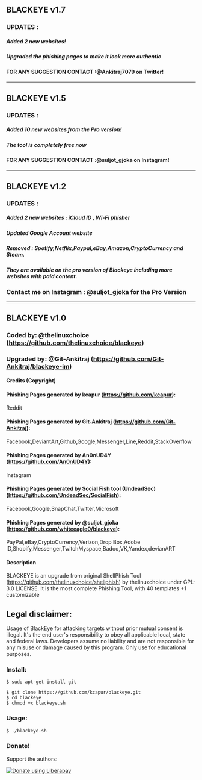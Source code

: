 ## BLACKEYE v1.7
### UPDATES :
##### Added 2 new websites!
##### Upgraded the phishing pages to make it look more authentic
#### FOR ANY SUGGESTION CONTACT :@Ankitraj7079 on Twitter!

-----------------------------------------------------------------------------------------------------------------------------

## BLACKEYE v1.5
### UPDATES :
##### Added 10 new websites from the Pro version!
##### The tool is completely free now
####  FOR ANY SUGGESTION CONTACT :@suljot_gjoka on Instagram!

-----------------------------------------------------------------------------------------------------------------------------

## BLACKEYE v1.2
### UPDATES :
##### Added 2 new websites : iCloud ID , Wi-Fi phisher
##### Updated Google Account website
##### Removed : Spotify,Netflix,Paypal,eBay,Amazon,CryptoCurrency and Steam.
##### They are available on the pro version of Blackeye including more websites with paid content.
###   Contact me on Instagram : @suljot_gjoka for the Pro Version

-----------------------------------------------------------------------------------------------------------------------------

## BLACKEYE v1.0
### Coded by: @thelinuxchoice (https://github.com/thelinuxchoice/blackeye)
### Upgraded by: @Git-Ankitraj (https://github.com/Git-Ankitraj/blackeye-im)

#### Credits (Copyright)
#### Phishing Pages generated by kcapur (https://github.com/kcapur):
Reddit
#### Phishing Pages generated by Git-Ankitraj (https://github.com/Git-Ankitraj):
Facebook,DeviantArt,Github,Google,Messenger,Line,Reddit,StackOverflow
#### Phishing Pages generated by An0nUD4Y (https://github.com/An0nUD4Y):
Instagram
#### Phishing Pages generated by Social Fish tool (UndeadSec) (https://github.com/UndeadSec/SocialFish):
Facebook,Google,SnapChat,Twitter,Microsoft
#### Phishing Pages generated by @suljot_gjoka (https://github.com/whiteeagle0/blackeye):
PayPal,eBay,CryptoCurrency,Verizon,Drop Box,Adobe ID,Shopify,Messenger,TwitchMyspace,Badoo,VK,Yandex,devianART

#### Description
BLACKEYE is an upgrade from original ShellPhish Tool (https://github.com/thelinuxchoice/shellphish) by thelinuxchoice under GPL-3.0 LICENSE. It is the most complete Phishing Tool,  with 40 templates +1 customizable

## Legal disclaimer:
Usage of BlackEye for attacking targets without prior mutual consent is illegal. It's the end user's responsibility to obey all applicable local, state and federal laws. Developers assume no liability and are not responsible for any misuse or damage caused by this program. Only use for educational purposes.

### Install:
```
$ sudo apt-get install git

$ git clone https://github.com/kcapur/blackeye.git
$ cd blackeye
$ chmod +x blackeye.sh
```

### Usage:
```
$ ./blackeye.sh
```

### Donate!
Support the authors:

<noscript><a href="https://liberapay.com/thelinuxchoice/donate"><img alt="Donate using Liberapay" src="https://liberapay.com/assets/widgets/donate.svg"></a></noscript>
